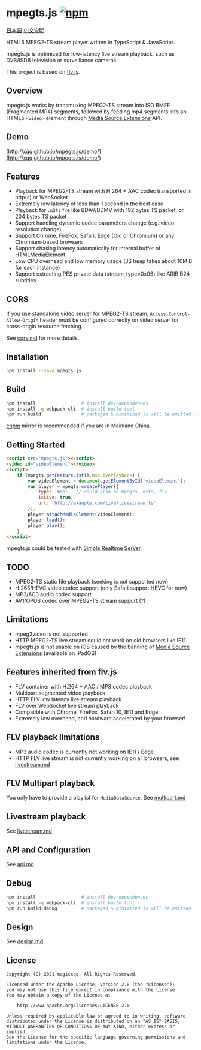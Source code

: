 mpegts.js  [![npm](https://img.shields.io/npm/v/mpegts.js.svg?style=flat)](https://www.npmjs.com/package/mpegts.js)
======
[日本語](README_ja.md)  [中文说明](README_zh.md)

HTML5 MPEG2-TS stream player written in TypeScript & JavaScript.

mpegts.js is optimized for low-latency live stream playback, such as DVB/ISDB television or surveillance cameras.

This project is based on [flv.js](https://github.com/bilibili/flv.js).

## Overview
mpegts.js works by transmuxing MPEG2-TS stream into ISO BMFF (Fragmented MP4) segments, followed by feeding mp4 segments into an HTML5 `<video>` element through [Media Source Extensions][] API.

[Media Source Extensions]: https://w3c.github.io/media-source/

## Demo
[http://xqq.github.io/mpegts.js/demo/](http://xqq.github.io/mpegts.js/demo/)

## Features
- Playback for MPEG2-TS stream with H.264 + AAC codec transported in http(s) or WebSocket
- Extremely low latency of less than 1 second in the best case
- Playback for `.m2ts` file like BDAV/BDMV with 192 bytes TS packet, or 204 bytes TS packet
- Support handling dynamic codec parameters change (e.g. video resolution change)
- Support Chrome, FireFox, Safari, Edge (Old or Chromium) or any Chromium-based browsers
- Support chasing latency automatically for internal buffer of HTMLMediaElement
- Low CPU overhead and low memory usage (JS heap takes about 10MiB for each instance)
- Support extracting PES private data (stream_type=0x06) like ARIB B24 subtitles

## CORS
If you use standalone video server for MPEG2-TS stream, `Access-Control-Allow-Origin` header must be configured correctly on video server for cross-origin resource fetching.

See [cors.md](docs/cors.md) for more details.

## Installation
```bash
npm install --save mpegts.js
```

## Build
```bash
npm install                 # install dev-dependences
npm install -g webpack-cli  # install build tool
npm run build               # packaged & minimized js will be emitted in dist folder
```

[cnpm](https://github.com/cnpm/cnpm) mirror is recommended if you are in Mainland China.

## Getting Started
```html
<script src="mpegts.js"></script>
<video id="videoElement"></video>
<script>
    if (mpegts.getFeatureList().mseLivePlayback) {
        var videoElement = document.getElementById('videoElement');
        var player = mpegts.createPlayer({
            type: 'mse',  // could also be mpegts, m2ts, flv
            isLive: true,
            url: 'http://example.com/live/livestream.ts'
        });
        player.attachMediaElement(videoElement);
        player.load();
        player.play();
    }
</script>
```
mpegts.js could be tested with [Simple Realtime Server](https://github.com/ossrs/srs/).

## TODO
- MPEG2-TS static file playback (seeking is not supported now)
- H.265/HEVC video codec support (only Safari support HEVC for now)
- MP3/AC3 audio codec support
- AV1/OPUS codec over MPEG2-TS stream support (?)

## Limitations
- mpeg2video is not supported
- HTTP MPEG2-TS live stream could not work on old browsers like IE11
- mpegts.js is not usable on iOS caused by the banning of [Media Source Extensions][] (available on iPadOS)

## Features inherited from flv.js
- FLV container with H.264 + AAC / MP3 codec playback
- Multipart segmented video playback
- HTTP FLV low latency live stream playback
- FLV over WebSocket live stream playback
- Compatible with Chrome, FireFox, Safari 10, IE11 and Edge
- Extremely low overhead, and hardware accelerated by your browser!

## FLV playback limitations
- MP3 audio codec is currently not working on IE11 / Edge
- HTTP FLV live stream is not currently working on all browsers, see [livestream.md](docs/livestream.md)

## FLV Multipart playback
You only have to provide a playlist for `MediaDataSource`. See [multipart.md](docs/multipart.md)

## Livestream playback
See [livestream.md](docs/livestream.md)

## API and Configuration
See [api.md](docs/api.md)

## Debug
```bash
npm install                 # install dev-dependences
npm install -g webpack-cli  # install build tool
npm run build:debug         # packaged & minimized js will be emitted in dist folder
```

## Design
See [design.md](docs/design.md)

## License
```
Copyright (C) 2021 magicxqq. All Rights Reserved.

Licensed under the Apache License, Version 2.0 (the "License");
you may not use this file except in compliance with the License.
You may obtain a copy of the License at

    http://www.apache.org/licenses/LICENSE-2.0

Unless required by applicable law or agreed to in writing, software
distributed under the License is distributed on an "AS IS" BASIS,
WITHOUT WARRANTIES OR CONDITIONS OF ANY KIND, either express or implied.
See the License for the specific language governing permissions and
limitations under the License.
```
